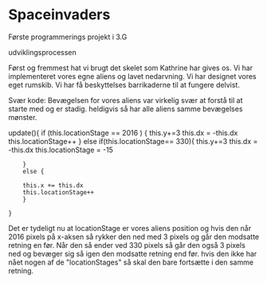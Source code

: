 # Spaceinvaders
Første programmerings projekt i 3.G


udviklingsprocessen

Først og fremmest hat vi brugt det skelet som Kathrine har gives os.
Vi har implementeret vores egne aliens og lavet nedarvning.
Vi har designet vores eget rumskib.
Vi har få beskyttelses barrikaderne til at fungere delvist.

Svær kode:
Bevægelsen for vores aliens var virkelig svær at forstå til at starte med og er stadig. heldigvis så har alle aliens samme bevægelses mønster.

update(){
        if (this.locationStage == 2016 ) {
            this.y+=3
            this.dx = -this.dx
            this.locationStage++
        }
        else if(this.locationStage== 330){
            this.y+=3
            this.dx = -this.dx
            this.locationStage = -15    

        }
        else {

        this.x += this.dx
        this.locationStage++
        }

    }

Det er tydeligt nu at locationStage er vores aliens position og hvis den når 2016 pixels på x-aksen så rykker den ned med 3 pixels og går den modsatte retning en før. Når den så ender ved 330 pixels så går den også 3 pixels ned og bevæger sig så igen den modsatte retning end før. hvis den ikke har nået nogen af de "locationStages" så skal den bare fortsætte i den samme retning.

